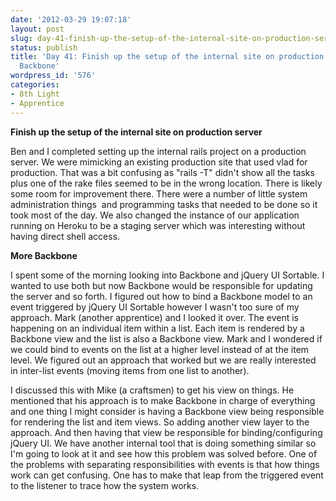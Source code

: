 ```yaml
---
date: '2012-03-29 19:07:18'
layout: post
slug: day-41-finish-up-the-setup-of-the-internal-site-on-production-server-more-backbone
status: publish
title: 'Day 41: Finish up the setup of the internal site on production server, more
  Backbone'
wordpress_id: '576'
categories:
- 8th Light
- Apprentice
---
```


**Finish up the setup of the internal site on production server**

Ben and I completed setting up the internal rails project on a production server. We were mimicking an existing production site that used vlad for production. That was a bit confusing as "rails -T" didn't show all the tasks plus one of the rake files seemed to be in the wrong location. There is likely some room for improvement there. There were a number of little system administration things  and programming tasks that needed to be done so it took most of the day. We also changed the instance of our application running on Heroku to be a staging server which was interesting without having direct shell access.

**More Backbone**

I spent some of the morning looking into Backbone and jQuery UI Sortable. I wanted to use both but now Backbone would be responsible for updating the server and so forth. I figured out how to bind a Backbone model to an event triggered by jQuery UI Sortable however I wasn't too sure of my approach. Mark (another apprentice) and I looked it over. The event is happening on an individual item within a list. Each item is rendered by a Backbone view and the list is also a Backbone view. Mark and I wondered if we could bind to events on the list at a higher level instead of at the item level. We figured out an approach that worked but we are really interested in inter-list events (moving items from one list to another).

I discussed this with Mike (a craftsmen) to get his view on things. He mentioned that his approach is to make Backbone in charge of everything and one thing I might consider is having a Backbone view being responsible for rendering the list and item views. So adding another view layer to the approach. And then having that view be responsible for binding/configuring jQuery UI. We have another internal tool that is doing something similar so I'm going to look at it and see how this problem was solved before. One of the problems with separating responsibilities with events is that how things work can get confusing. One has to make that leap from the triggered event to the listener to trace how the system works.
